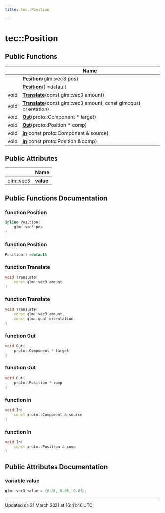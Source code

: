 ```yaml
---
title: tec::Position

---
```


# tec::Position



## Public Functions

|                | Name           |
| -------------- | -------------- |
| | **[Position](/engine/Classes/structtec_1_1_position/#function-position)**(glm::vec3 pos) |
| | **[Position](/engine/Classes/structtec_1_1_position/#function-position)**() =default |
| void | **[Translate](/engine/Classes/structtec_1_1_position/#function-translate)**(const glm::vec3 amount) |
| void | **[Translate](/engine/Classes/structtec_1_1_position/#function-translate)**(const glm::vec3 amount, const glm::quat orientation) |
| void | **[Out](/engine/Classes/structtec_1_1_position/#function-out)**(proto::Component * target) |
| void | **[Out](/engine/Classes/structtec_1_1_position/#function-out)**(proto::Position * comp) |
| void | **[In](/engine/Classes/structtec_1_1_position/#function-in)**(const proto::Component & source) |
| void | **[In](/engine/Classes/structtec_1_1_position/#function-in)**(const proto::Position & comp) |

## Public Attributes

|                | Name           |
| -------------- | -------------- |
| glm::vec3 | **[value](/engine/Classes/structtec_1_1_position/#variable-value)**  |

## Public Functions Documentation

### function Position

```cpp
inline Position(
    glm::vec3 pos
)
```


### function Position

```cpp
Position() =default
```


### function Translate

```cpp
void Translate(
    const glm::vec3 amount
)
```


### function Translate

```cpp
void Translate(
    const glm::vec3 amount,
    const glm::quat orientation
)
```


### function Out

```cpp
void Out(
    proto::Component * target
)
```


### function Out

```cpp
void Out(
    proto::Position * comp
)
```


### function In

```cpp
void In(
    const proto::Component & source
)
```


### function In

```cpp
void In(
    const proto::Position & comp
)
```


## Public Attributes Documentation

### variable value

```cpp
glm::vec3 value = {0.0f, 0.0f, 0.0f};
```


-------------------------------

Updated on 21 March 2021 at 16:41:46 UTC